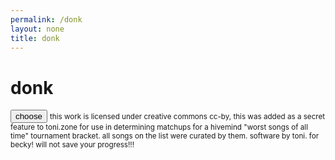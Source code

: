 ```yaml
---
permalink: /donk
layout: none
title: donk
---
```

<html lang="en">
<head>
        <meta charset="UTF-8">
        <meta name="viewport" content="width=device-width, initial-scale=1.0">
        <link rel="stylesheet" type="text/css" href="donk/main.css">
        <title>donk</title>
</head>
<body>
        <div class="center-screen">
                <h1 id="song">donk</h1>
                <button id="choose" onclick="donkApp.icon()">choose</button>
                <script src="donk/donk.js"></script>
                <small class="license">this work is licensed under creative commons cc-by, this was added as a secret feature to toni.zone for use in determining matchups for a hivemind "worst songs of all time" tournament bracket. all songs on the list were curated by them. software by toni. for becky! will not save your progress!!!</small>
        </div>
</body>
</html>